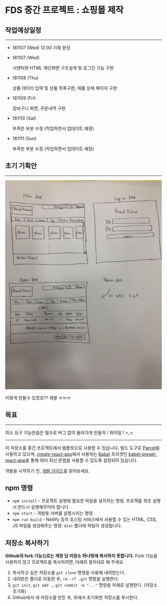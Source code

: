 # FDS 중간 프로젝트 : 쇼핑몰 제작


## 작업예상일정
---
- 181107 (Wed) 12:00
  기획 완성

- 181107 (Wed)

  시멘틱한 HTML 메인화면 구조설계 및 로그인 기능 구현

- 181108 (Thu)

  상품 데이터 입력 및 상품 목록구현, 제품 상세 페이지 구현

- 181109 (Fri)

  장바구니 화면, 주문내역 구현

- 181110 (Sat)

  부족한 부분 수정 (작업하면서 업데이트 예정)

- 181111 (Sun)

  부족한 부분 수정 (작업하면서 업데이트 예정)

## 초기 기획안
---
![Midproject_Draft](midproject_draft.jpg)

이렇게 만들수 있겠죠?? 제발 ㅠㅠㅠ

## 목표
---
최소 요구 기능만큼은 필수로 버그 없이 돌아가게 만들자 ! 화이팅 ! >_<



---

이 저장소를 중간 프로젝트에서 템플릿으로 사용할 수 있습니다. 빌드 도구로 [Parcel](https://parceljs.org/)을 사용하고 있으며, [create-react-app](https://github.com/facebook/create-react-app)에서 사용하는 [Babel](http://babeljs.io/) 프리셋인 [babel-preset-react-app](https://github.com/facebook/create-react-app/tree/master/packages/babel-preset-react-app)을 통해 여러 최신 문법을 사용할 수 있도록 설정되어 있습니다.

개발을 시작하기 전, [개발 가이드](./guide.md)를 읽어보세요.

## npm 명령

- `npm install` - 프로젝트 실행에 필요한 파일을 설치하는 명령. 프로젝틑 최초 실행 시 반드시 실행해주어야 합니다.
- `npm start` - 개발용 서버를 실행시키는 명령
- `npm run build` - Netlify 등의 호스팅 서비스에서 사용할 수 있는 HTML, CSS, JS 파일을 생성해주는 명령. `dist` 폴더에 파일이 생성됩니다.

## 저장소 복사하기

**Github의 fork 기능으로는 계정 당 저장소 하나밖에 복사하지 못합니다.** Fork 기능을 사용하지 않고 프로젝트를 복사하려면, 아래의 절차대로 해 주세요.

1. 복사하고 싶은 저장소를 `git clone` 명령을 사용해 내려받는다.
1. 내려받은 폴더로 이동한 후, `rm -rf .git` 명령을 실행한다.
1. `git init`, `git add .`, `git commit -m "..."` 명령을 차례로 실행한다. (저장소 초기화)
1. Github에서 새 저장소를 만든 후, 위에서 초기화한 저장소를 푸시한다.
